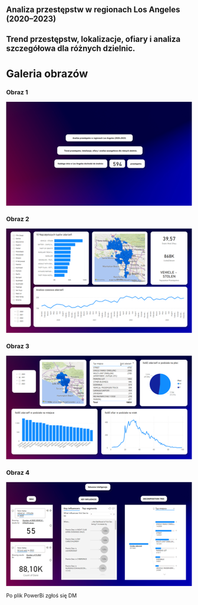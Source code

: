 ## Analiza przestępstw w regionach Los Angeles (2020–2023)
## Trend przestępstw, lokalizacje, ofiary i analiza szczegółowa dla różnych dzielnic.
# Galeria obrazów


### Obraz 1
![Obraz 1](1.png)

### Obraz 2
![Obraz 2](2.png)

### Obraz 3
![Obraz 3](3.png)

### Obraz 4
![Obraz 4](4.png)

Po plik PowerBi zgłoś się DM
